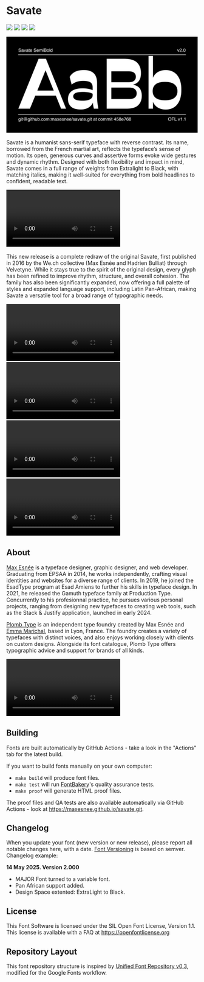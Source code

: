 # Savate

[![][Fontbakery]](https://maxesnee.github.io/savate.git/fontbakery/fontbakery-report.html)
[![][Universal]](https://maxesnee.github.io/savate.git/fontbakery/fontbakery-report.html)
[![][GF Profile]](https://maxesnee.github.io/savate.git/fontbakery/fontbakery-report.html)
[![][Shaping]](https://maxesnee.github.io/savate.git/fontbakery/fontbakery-report.html)

[Fontbakery]: https://img.shields.io/endpoint?url=https%3A%2F%2Fraw.githubusercontent.com%2Fmaxesnee%2Fsavate.git%2Fgh-pages%2Fbadges%2Foverall.json
[GF Profile]: https://img.shields.io/endpoint?url=https%3A%2F%2Fraw.githubusercontent.com%2Fmaxesnee%2Fsavate.git%2Fgh-pages%2Fbadges%2FGoogleFonts.json
[Outline Correctness]: https://img.shields.io/endpoint?url=https%3A%2F%2Fraw.githubusercontent.com%2Fmaxesnee%2Fsavate.git%2Fgh-pages%2Fbadges%2FOutlineCorrectnessChecks.json
[Shaping]: https://img.shields.io/endpoint?url=https%3A%2F%2Fraw.githubusercontent.com%2Fmaxesnee%2Fsavate.git%2Fgh-pages%2Fbadges%2FShapingChecks.json
[Universal]: https://img.shields.io/endpoint?url=https%3A%2F%2Fraw.githubusercontent.com%2Fmaxesnee%2Fsavate.git%2Fgh-pages%2Fbadges%2FUniversal.json

![Sample Image](documentation/image1.png)

Savate is a humanist sans-serif typeface with reverse contrast. Its name, borrowed from the French martial art, reflects the typeface’s sense of motion. Its open, generous curves and assertive forms evoke wide gestures and dynamic rhythm. Designed with both flexibility and impact in mind, Savate comes in a full range of weights from Extralight to Black, with matching italics, making it well-suited for everything from bold headlines to confident, readable text.

![Sample Image](documentation/video1.mp4)

This new release is a complete redraw of the original Savate, first published in 2016 by the We.ch collective (Max Esnée and Hadrien Bulliat) through Velvetyne. While it stays true to the spirit of the original design, every glyph has been refined to improve rhythm, structure, and overall cohesion. The family has also been significantly expanded, now offering a full palette of styles and expanded language support, including Latin Pan-African, making Savate a versatile tool for a broad range of typographic needs.

![Sample Image](documentation/video2.mp4)
![Sample Image](documentation/video5.mp4)
![Sample Image](documentation/video4.mp4)
![Sample Image](documentation/video3.mp4)





## About

[Max Esnée](https://www.max-esnee.com/) is a typeface designer, graphic designer, and web developer. Graduating from EPSAA in 2014, he works independently, crafting visual identities and websites for a diverse range of clients. In 2019, he joined the EsadType program at Esad Amiens to further his skills in typeface design. In 2021, he released the Gamuth typeface family at Production Type. Concurrently to his profesionnal practice, he pursues various personal projects, ranging from designing new typefaces to creating web tools, such as the Stack & Justify application, launched in early 2024.


[Plomb Type](https://www.plombtype.com/) is an independent type foundry created by Max Esnée and [Emma Marichal](https://emmamarichal.fr/), based in Lyon, France. The foundry creates a variety of typefaces with distinct voices, and also enjoys working closely with clients on custom designs. Alongside its font catalogue, Plomb Type offers typographic advice and support for brands of all kinds.


![Sample Image](documentation/video6.mp4)

## Building

Fonts are built automatically by GitHub Actions - take a look in the "Actions" tab for the latest build.

If you want to build fonts manually on your own computer:

* `make build` will produce font files.
* `make test` will run [FontBakery](https://github.com/googlefonts/fontbakery)'s quality assurance tests.
* `make proof` will generate HTML proof files.

The proof files and QA tests are also available automatically via GitHub Actions - look at https://maxesnee.github.io/savate.git.

## Changelog

When you update your font (new version or new release), please report all notable changes here, with a date.
[Font Versioning](https://github.com/googlefonts/gf-docs/tree/main/Spec#font-versioning) is based on semver. 
Changelog example:

**14 May 2025. Version 2.000**
- MAJOR Font turned to a variable font.
- Pan African support added.
- Design Space extented: ExtraLight to Black.

## License

This Font Software is licensed under the SIL Open Font License, Version 1.1.
This license is available with a FAQ at https://openfontlicense.org

## Repository Layout

This font repository structure is inspired by [Unified Font Repository v0.3](https://github.com/unified-font-repository/Unified-Font-Repository), modified for the Google Fonts workflow.
